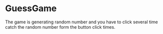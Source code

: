 # GuessGame

The game is generating random number and you have to click several time catch the random number form the button click times.
